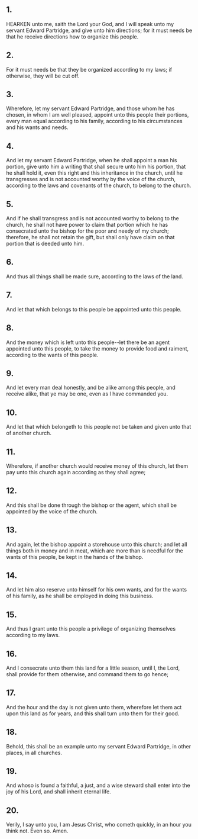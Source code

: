 ## 1.
HEARKEN unto me, saith the Lord your God, and I will speak unto my servant Edward Partridge, and give unto him directions; for it must needs be that he receive directions how to organize this people.
## 2.
For it must needs be that they be organized according to my laws; if otherwise, they will be cut off.
## 3.
Wherefore, let my servant Edward Partridge, and those whom he has chosen, in whom I am well pleased, appoint unto this people their portions, every man equal according to his family, according to his circumstances and his wants and needs.
## 4.
And let my servant Edward Partridge, when he shall appoint a man his portion, give unto him a writing that shall secure unto him his portion, that he shall hold it, even this right and this inheritance in the church, until he transgresses and is not accounted worthy by the voice of the church, according to the laws and covenants of the church, to belong to the church.
## 5.
And if he shall transgress and is not accounted worthy to belong to the church, he shall not have power to claim that portion which he has consecrated unto the bishop for the poor and needy of my church; therefore, he shall not retain the gift, but shall only have claim on that portion that is deeded unto him.
## 6.
And thus all things shall be made sure, according to the laws of the land.
## 7.
And let that which belongs to this people be appointed unto this people.
## 8.
And the money which is left unto this people--let there be an agent appointed unto this people, to take the money to provide food and raiment, according to the wants of this people.
## 9.
And let every man deal honestly, and be alike among this people, and receive alike, that ye may be one, even as I have commanded you.
## 10.
And let that which belongeth to this people not be taken and given unto that of another church.
## 11.
Wherefore, if another church would receive money of this church, let them pay unto this church again according as they shall agree;
## 12.
And this shall be done through the bishop or the agent, which shall be appointed by the voice of the church.
## 13.
And again, let the bishop appoint a storehouse unto this church; and let all things both in money and in meat, which are more than is needful for the wants of this people, be kept in the hands of the bishop.
## 14.
And let him also reserve unto himself for his own wants, and for the wants of his family, as he shall be employed in doing this business.
## 15.
And thus I grant unto this people a privilege of organizing themselves according to my laws.
## 16.
And I consecrate unto them this land for a little season, until I, the Lord, shall provide for them otherwise, and command them to go hence;
## 17.
And the hour and the day is not given unto them, wherefore let them act upon this land as for years, and this shall turn unto them for their good.
## 18.
Behold, this shall be an example unto my servant Edward Partridge, in other places, in all churches.
## 19.
And whoso is found a faithful, a just, and a wise steward shall enter into the joy of his Lord, and shall inherit eternal life.
## 20.
Verily, I say unto you, I am Jesus Christ, who cometh quickly, in an hour you think not. Even so. Amen.
